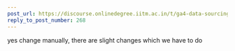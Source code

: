 ```yaml
---
post_url: https://discourse.onlinedegree.iitm.ac.in/t/ga4-data-sourcing-discussion-thread-tds-jan-2025/165959/278
reply_to_post_number: 268
---
```

yes change manually, there are slight changes which we have to do